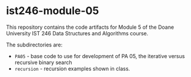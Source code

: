 # ist246-module-05

This repository contains the code artifacts for Module 5 of the Doane University
IST 246 Data Structures and Algorithms course.

The subdirectories are:

* `PA05` - base code to use for development of PA 05, the iterative versus recursive binary search
* `recursion` - recursion examples shown in class.

